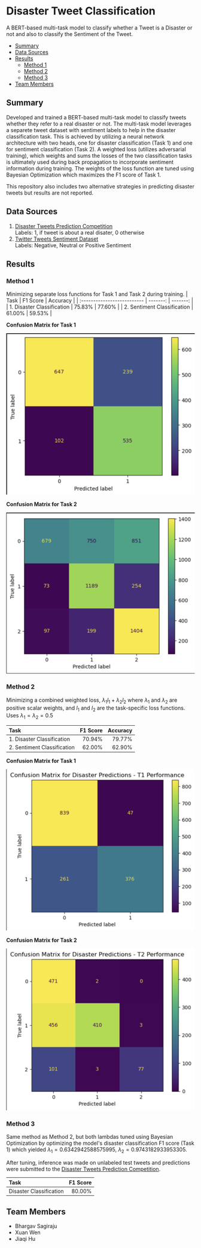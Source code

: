 Disaster Tweet Classification <!-- omit from toc -->
==============================

A BERT-based multi-task model to classify whether a Tweet is a Disaster or not and also to classify the Sentiment of the Tweet. 


- [Summary](#summary)
- [Data Sources](#data-sources)
- [Results](#results)
  - [Method 1](#method-1)
  - [Method 2](#method-2)
  - [Method 3](#method-3)
- [Team Members](#team-members)

Summary
------------
Developed and trained a BERT-based multi-task model to classify tweets whether they refer to a real disaster or not. The multi-task model leverages a separete tweet dataset with sentiment labels to help in the disaster classification task. This is achieved by utilizing a neural network architecture with two heads, one for disaster classification (Task 1) and one for sentiment classification (Task 2). A weighted loss (utilizes adversarial training), which weights and sums the losses of the two classification tasks is ultimately used during back propagation to incorporate sentiment information during training. The weights of the loss function are tuned using Bayesian Optimization which maximizes the F1 score of Task 1.

This repository also includes two alternative strategies in predicting disaster tweets but results are not reported.

Data Sources
------------
1. [Disaster Tweets Prediction Competition](https://www.kaggle.com/competitions/nlp-getting-started/overview)<br>
Labels: 1, if tweet is about a real disater, 0 otherwise
1. [Twitter Tweets Sentiment Dataset](https://www.kaggle.com/datasets/yasserh/twitter-tweets-sentiment-dataset)<br>
Labels: Negative, Neutral or Positive Sentiment


Results
------------
 ### Method 1 ###
 Minimizing separate loss functions for Task 1 and Task 2 during training.
| Task                        | F1 Score | Accuracy |
| :-------------------------- | -------: | -------: |
| 1. Disaster Classification  |   75.83% |   77.60% |
| 2. Sentiment Classification |   61.00% |   59.53% |

**Confusion Matrix for Task 1**

![t1_tm1](/notebooks/t1_tm1.png)

**Confusion Matrix for Task 2**

![t2_tm1](/notebooks/t2_tm1.png)


### Method 2 ###
Minimizing a combined weighted loss, $\lambda_1l_1 + \lambda_2l_2$  where $\lambda_1$ and  $\lambda_2$ are positive scalar weights, and $l_1$ and $l_2$ are the task-specific loss functions. Uses $\lambda_1=\lambda_2=0.5$

| Task                        | F1 Score | Accuracy |
| :-------------------------- | -------: | -------: |
| 1. Disaster Classification  |   70.94% |   79.77% |
| 2. Sentiment Classification |   62.00% |   62.90% |

**Confusion Matrix for Task 1**

![t1_tm2](/notebooks/t1_tm2.png)

**Confusion Matrix for Task 2**

![t2_tm2](/notebooks/t2_tm2.png)


### Method 3 ###
Same method as Method 2, but both lambdas tuned using Bayesian Optimization by optimizing the model's disaster classification F1 score (Task 1) which yielded $\lambda_1 = 0.6342942588575995$, $\lambda_2= 0.9743182933953305$. 

After tuning, inference was made on unlabeled test tweets and predictions were submitted to the [Disaster Tweets Prediction Competition](https://www.kaggle.com/competitions/nlp-getting-started/overview).

| Task                    | F1 Score      |
| :---------------------- | ------------: |
| Disaster Classification |        80.00% |

Team Members
------------
- Bhargav Sagiraju
- Xuan Wen
- Jiaqi Hu
